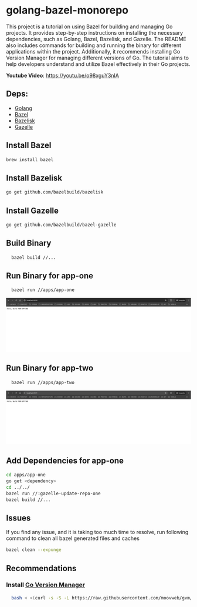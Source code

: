 # golang-bazel-monorepo
This project is a tutorial on using Bazel for building and managing Go projects. It provides step-by-step instructions on installing the necessary dependencies, such as Golang, Bazel, Bazelisk, and Gazelle. The README also includes commands for building and running the binary for different applications within the project. Additionally, it recommends installing Go Version Manager for managing different versions of Go. The tutorial aims to help developers understand and utilize Bazel effectively in their Go projects.

**Youtube Video**: https://youtu.be/o98xguY3nIA

## Deps:

- [Golang](https://go.dev/)
- [Bazel](https://bazel.build/)
- [Bazelisk](https://github.com/bazelbuild/bazelisk)
- [Gazelle](https://github.com/bazelbuild/bazel-gazelle)

## Install Bazel
```bash
brew install bazel
```

## Install Bazelisk
```bash
go get github.com/bazelbuild/bazelisk
```

## Install Gazelle
```bash
go get github.com/bazelbuild/bazel-gazelle
```

## Build Binary
```bash
  bazel build //...
```

## Run Binary for app-one
```bash
  bazel run //apps/app-one
```
![run-app-one.png](screenshots%2Frun-app-one.png)

## Run Binary for app-two
```bash
  bazel run //apps/app-two
```
![run-app-two.png](screenshots%2Frun-app-two.png)

## Add Dependencies for app-one
```bash
cd apps/app-one
go get <dependency>
cd ../../
bazel run //:gazelle-update-repo-one
bazel build //...
```

## Issues
If you find any issue, and it is taking too much time to resolve, run following command to clean all bazel generated files and caches
```bash
bazel clean --expunge
```

## Recommendations
### Install [Go Version Manager](https://github.com/moovweb/gvm)
```bash
  bash < <(curl -s -S -L https://raw.githubusercontent.com/moovweb/gvm/master/binscripts/gvm-installer)
```